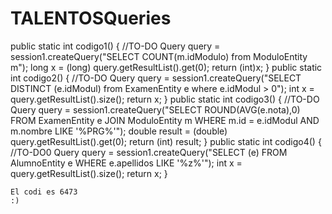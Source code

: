# TALENTOSQueries


   public static int codigo1() {
        //TO-DO
        Query query = session1.createQuery("SELECT COUNT(m.idModulo) from ModuloEntity m");
        long x  = (long) query.getResultList().get(0);
        return (int)x;
    }
    public static int codigo2() {
        //TO-DO
        Query query = session1.createQuery("SELECT DISTINCT (e.idModul) from ExamenEntity e where e.idModul > 0");
        int x  = query.getResultList().size();
        return x; }
    public static int codigo3() {
        //TO-DO
        Query query = session1.createQuery("SELECT ROUND(AVG(e.nota),0) FROM ExamenEntity e JOIN ModuloEntity m WHERE m.id = e.idModul AND m.nombre LIKE '%PRG%'");
        double result = (double) query.getResultList().get(0);
        return (int) result;
    }
    public static int codigo4() {
        //TO-DO0
        Query query =  session1.createQuery("SELECT (e) FROM AlumnoEntity e WHERE e.apellidos LIKE '%z%'");
        int x  = query.getResultList().size();
        return x;
    }
    
    El codi es 6473
    :)

